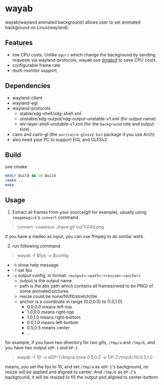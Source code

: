 # wayab

wayab(wayland animated background) allows user to set animated background on Linux(wayland).


## Features

- low CPU costs. Unlike `oguri` which change the background by sending requests via wayland-protocols, wayab use [dmabuf](https://wayland-book.com/surfaces/dmabuf.html) to save CPU costs.
- configurable frame rate
- multi-monitor support

## Dependencies

- wayland-client
- wayland-egl
- wayland-protocols
  - stable/xdg-shell/xdg-shell.xml
  - unstable/xdg-output/xdg-output-unstable-v1.xml (for output name)
  - wlr-layer-shell-unstable-v1.xml (for the `background` role and output size)
- cairo and cairo-gl (the `aur/cairo-glesv2-bin` package if you use Arch)
- also need your PC to support EGL and GLESv2

## Build

use cmake

```bash
mkdir build && cd build
cmake ..
make
```

## Usage

1. Extract all frames from your source(gif for example), usually using `imagemagick`'s `convert` command

> convert -coalesce ./input.gif out%04d.png

if you have a viedeo as input, you can use ffmpeg to do similar work.

2. run following command

> wayab -f $fps -o $config

- `-h` show help message 
- `-f` set fps
- `-o` output config, in format: `<output>:<path>:<resize>:<anchor>`
  - output is the output name
  - path is the abs path which contains all frames(need to be PNG) of some animated pictures
  - resize could be none/fill/fit/stretch/tile
  - anchor is a coordinate in range (0.0,0.0) to (1.0,1.0)
    - 0.0,0.0 means left-top
    - 1.0,0.0 means right-top
    - 1.0,1.0 means right-bottom
    - 0.0,1.0 means left-bottom
    - 0.5,0.5 means center
    - ..

for example, if you have two directory for two gifs, `/tmp/a` and `/tmp/b`, and you have two output `eDP-1` and `DP-2`.

> wayab -f 10 -o eDP-1:/tmp/a:none:0.5,0.5 -o DP-2:/tmp/b:fill:0.5,1.0

means, you set the fps to 10, and set `/tmp/a` as `eDP-1`'s background, no resize will be applied and aligned to center. And `/tmp/b` as `DP-2`'s background, it will be resized to fill the output and aligned to center-bottom.


